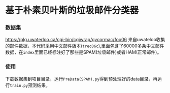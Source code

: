 # 基于朴素贝叶斯的垃圾邮件分类器

### 数据集
https://plg.uwaterloo.ca/cgi-bin/cgiwrap/gvcormac/foo06
来自uwateloo收集的邮件数据，本代码采用中文邮件版本(`trec06c`),里面包含了60000多条中文邮件数据，在`index`里面已经标注好了那些是SPAM(垃圾邮件)或者HAM(正常邮件)。

### 使用
下载数据集到项目目录，运行`PreData(SPAM).py`得到预处理好的data目录，再运行`train.py`预测结果。